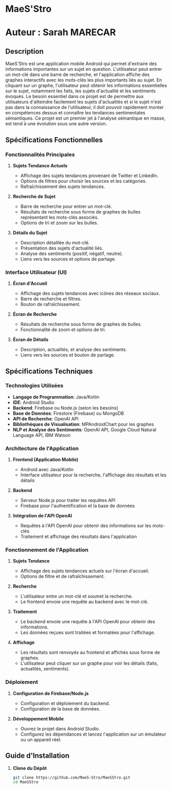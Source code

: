 # MaeS'Stro

# Auteur : Sarah MARECAR

## Description

MaeS'Stro est une application mobile Android qui permet d'extraire des informations importantes sur un sujet en question. L'utilisateur peut entrer un mot-clé dans une barre de recherche, et l'application affiche des graphes interactifs avec les mots-clés les plus importants liés au sujet. En cliquant sur un graphe, l'utilisateur peut obtenir les informations essentielles sur le sujet, notamment les faits, les sujets d'actualité et les sentiments évoqués. Le besoin essentiel dans ce projet est de permettre aux utilisateurs d'atteindre facilement les sujets d'actualités et si le sujet n'est pas dans la connaissance de l'utilisateur, il doit pouvoir rapidement monter en compétences dessus et connaître les tendances sentimentales sémantiques. Ce projet est un premier jet à l'analyse sémantique en masse, est tend à une évolution sous une autre version.

## Spécifications Fonctionnelles

### Fonctionnalités Principales

1. **Sujets Tendance Actuels**
   - Affichage des sujets tendances provenant de Twitter et LinkedIn.
   - Options de filtres pour choisir les sources et les catégories.
   - Rafraîchissement des sujets tendances.

2. **Recherche de Sujet**
   - Barre de recherche pour entrer un mot-clé.
   - Résultats de recherche sous forme de graphes de bulles représentant les mots-clés associés.
   - Options de tri et zoom sur les bulles.

3. **Détails du Sujet**
   - Description détaillée du mot-clé.
   - Présentation des sujets d'actualité liés.
   - Analyse des sentiments (positif, négatif, neutre).
   - Liens vers les sources et options de partage.

### Interface Utilisateur (UI)

1. **Écran d'Accueil**
   - Affichage des sujets tendances avec icônes des réseaux sociaux.
   - Barre de recherche et filtres.
   - Bouton de rafraîchissement.

2. **Écran de Recherche**
   - Résultats de recherche sous forme de graphes de bulles.
   - Fonctionnalité de zoom et options de tri.

3. **Écran de Détails**
   - Description, actualités, et analyse des sentiments.
   - Liens vers les sources et bouton de partage.

## Spécifications Techniques

### Technologies Utilisées

- **Langage de Programmation**: Java/Kotlin
- **IDE**: Android Studio
- **Backend**: Firebase ou Node.js (selon les besoins)
- **Base de Données**: Firestore (Firebase) ou MongoDB
- **API de Recherche**: OpenAI API
- **Bibliothèques de Visualisation**: MPAndroidChart pour les graphes
- **NLP et Analyse des Sentiments**: OpenAI API, Google Cloud Natural Language API, IBM Watson

### Architecture de l'Application

1. **Frontend (Application Mobile)**
   - Android avec Java/Kotlin
   - Interface utilisateur pour la recherche, l'affichage des résultats et les détails

2. **Backend**
   - Serveur Node.js pour traiter les requêtes API
   - Firebase pour l'authentification et la base de données

3. **Intégration de l'API OpenAI**
   - Requêtes à l'API OpenAI pour obtenir des informations sur les mots-clés
   - Traitement et affichage des résultats dans l'application

### Fonctionnement de l'Application

1. **Sujets Tendance**
   - Affichage des sujets tendances actuels sur l'écran d'accueil.
   - Options de filtre et de rafraîchissement.

2. **Recherche**
   - L'utilisateur entre un mot-clé et soumet la recherche.
   - Le frontend envoie une requête au backend avec le mot-clé.

3. **Traitement**
   - Le backend envoie une requête à l'API OpenAI pour obtenir des informations.
   - Les données reçues sont traitées et formatées pour l'affichage.

4. **Affichage**
   - Les résultats sont renvoyés au frontend et affichés sous forme de graphes.
   - L'utilisateur peut cliquer sur un graphe pour voir les détails (faits, actualités, sentiments).

### Déploiement

1. **Configuration de Firebase/Node.js**
   - Configuration et déploiement du backend.
   - Configuration de la base de données.

2. **Développement Mobile**
   - Ouvrez le projet dans Android Studio.
   - Configurez les dépendances et lancez l'application sur un émulateur ou un appareil réel.

## Guide d'Installation

1. **Clone du Dépôt**
   ```bash
   git clone https://github.com/MaeS-Stro/MaeSStro.git
   cd MaeSStro
